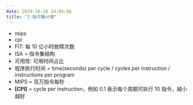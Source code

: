 ```yaml
---
date: 2024-10-28 14:04:56
title: "1-指令集计算"
---
```


- mips
- cpi
- FIT: 每 10 亿小时故障次数
- ISA = 指令集结构
- 可用性: 可用时间占比
- 程序执行时间 = time(seconds) per cycle / cycles per instruction / instructions per program
- MIPS = 百万指令每秒
- **[CPI]** = cycle per instruction，例如 0.1 表示每个周期可执行 10 指令，越小越好
